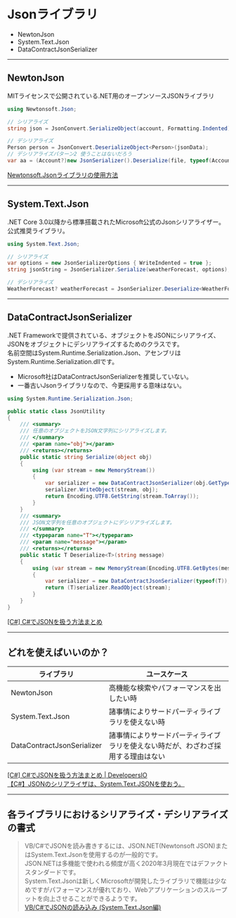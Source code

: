 # Jsonライブラリ

- NewtonJson  
- System.Text.Json  
- DataContractJsonSerializer

---

## NewtonJson

MITライセンスで公開されている.NET用のオープンソースJSONライブラリ  

``` C# : NewtonJson
using Newtonsoft.Json;

// シリアライズ
string json = JsonConvert.SerializeObject(account, Formatting.Indented);

// デシリアライズ
Person person = JsonConvert.DeserializeObject<Person>(jsonData);
// デシリアライズパターン2 使うことはないだろう
var aa = (Account?)new JsonSerializer().Deserialize(file, typeof(Account));
```

[Newtonsoft.Jsonライブラリの使用方法](https://blog.hiros-dot.net/?p=8766#toc20)  

---

## System.Text.Json

.NET Core 3.0以降から標準搭載されたMicrosoft公式のJsonシリアライザー。  
公式推奨ライブラリ。  

``` C# : System.Text.Json
using System.Text.Json;

// シリアライズ
var options = new JsonSerializerOptions { WriteIndented = true };
string jsonString = JsonSerializer.Serialize(weatherForecast, options);

// デシリアライズ
WeatherForecast? weatherForecast = JsonSerializer.Deserialize<WeatherForecast>(jsonString);
```

---

## DataContractJsonSerializer

.NET Frameworkで提供されている、オブジェクトをJSONにシリアライズ、JSONをオブジェクトにデシリアライズするためのクラスです。  
名前空間はSystem.Runtime.Serialization.Json、アセンブリはSystem.Runtime.Serialization.dllです。  

- Microsoft社はDataContractJsonSerializerを推奨していない。  
- 一番古いJsonライブラリなので、今更採用する意味はない。  

``` C# : System.Runtime.Serialization.Json
using System.Runtime.Serialization.Json;

public static class JsonUtility
{
    /// <summary>
    /// 任意のオブジェクトをJSON文字列にシリアライズします。
    /// </summary>
    /// <param name="obj"></param>
    /// <returns></returns>
    public static string Serialize(object obj)
    {
        using (var stream = new MemoryStream())
        {
            var serializer = new DataContractJsonSerializer(obj.GetType());
            serializer.WriteObject(stream, obj);
            return Encoding.UTF8.GetString(stream.ToArray());
        }
    }
    /// <summary>
    /// JSON文字列を任意のオブジェクトにデシリアライズします。
    /// </summary>
    /// <typeparam name="T"></typeparam>
    /// <param name="message"></param>
    /// <returns></returns>
    public static T Deserialize<T>(string message)
    {
        using (var stream = new MemoryStream(Encoding.UTF8.GetBytes(message)))
        {
            var serializer = new DataContractJsonSerializer(typeof(T));
            return (T)serializer.ReadObject(stream);
        }
    }
}
```

[[C#] C#でJSONを扱う方法まとめ](https://dev.classmethod.jp/articles/c-sharp-json/)  

---

## どれを使えばいいのか？

|ライブラリ|ユースケース|
|---|---|
|NewtonJson|高機能な検索やパフォーマンスを出したい時|
|System.Text.Json|諸事情によりサードパーティライブラリを使えない時|
|DataContractJsonSerializer|諸事情によりサードパーティライブラリを使えない時だが、わざわざ採用する理由はない|

[[C#] C#でJSONを扱う方法まとめ | DevelopersIO](https://dev.classmethod.jp/articles/c-sharp-json/)  
[【C#】JSONのシリアライザは、System.Text.JSONを使おう。](https://qiita.com/SY81517/items/1cf6246dd99869f7b9c5)  

---

## 各ライブラリにおけるシリアライズ・デシリアライズの書式

>VB/C#でJSONを読み書きするには、JSON.NET(Newtonsoft JSON)またはSystem.Text.Jsonを使用するのが一般的です。  
>JSON.NETは多機能で使われる頻度が高く2020年3月現在ではデファクトスタンダードです。  
>System.Text.Jsonは新しくMicrosoftが開発したライブラリで機能は少なめですがパフォーマンスが優れており、Webアプリケーションのスループットを向上させることができるようです。  
>[VB/C#でJSONの読み込み (System.Text.Json編)](https://www.umayadia.com/Note/Note010VBSystem.Text.Json.htm)  
